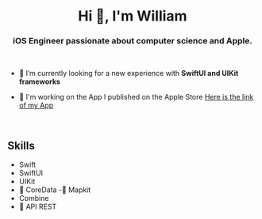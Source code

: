 
<h1 align="center">Hi 👋, I'm William </h1>
<h3 align="center"> iOS Engineer passionate about computer science and Apple. </h3>
<br>

- 🤝 I’m currently looking for a new experience with **SwiftUI and UIKit frameworks**

- 📱 I'm working on the App I published on the Apple Store [Here is the link of my App](https://apps.apple.com/us/app/fitsafe/id1673039363) 
<br>

## Skills 
- Swift
- SwiftUI
- UIKit
- 💾 CoreData
-📍 Mapkit
- Combine 
- 📡 API REST
<p align= "center">
